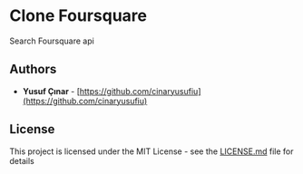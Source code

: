 # Clone Foursquare

Search Foursquare api

## Authors

* **Yusuf Çınar** - [https://github.com/cinaryusufiu](https://github.com/cinaryusufiu)

## License

This project is licensed under the MIT License - see the [LICENSE.md](https://github.com/cinaryusufiu/cloneFoursquare/blob/master/LICENSE) file for details
